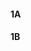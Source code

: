 #### 1A
[](./Oxford_Shanghai_2A_1A_Module_1_Unit_1-Module_2_Unit_3.mp4)
#### 1B
[](./Oxford_Shanghai_2A_1B_Module_3_Unit_1-Module_4_Unit_3.mp4)
